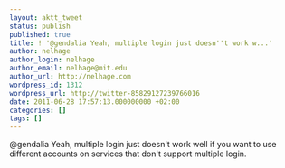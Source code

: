```yaml
---
layout: aktt_tweet
status: publish
published: true
title: ! '@gendalia Yeah, multiple login just doesn''t work w...'
author: nelhage
author_login: nelhage
author_email: nelhage@mit.edu
author_url: http://nelhage.com
wordpress_id: 1312
wordpress_url: http://twitter-85829127239766016
date: 2011-06-28 17:57:13.000000000 +02:00
categories: []
tags: []
---
```

@gendalia Yeah, multiple login just doesn't work well if you want to use different accounts on services that don't support multiple login.
